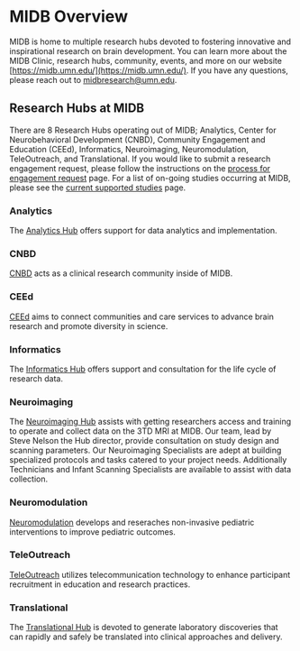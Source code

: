 # MIDB Overview
MIDB is home to multiple research hubs devoted to fostering innovative and inspirational research on brain development. You can learn more about the MIDB Clinic, research hubs, community, events, and more on our website [https://midb.umn.edu/](https://midb.umn.edu/). If you have any questions, please reach out to midbresearch@umn.edu.

## Research Hubs at MIDB
There are 8 Research Hubs operating out of MIDB; Analytics, Center for Neurobehavioral Development (CNBD), Community Engagement and Education (CEEd), Informatics, Neuroimaging, Neuromodulation, TeleOutreach, and Translational. If you would like to submit a research engagement request, please follow the instructions on the [process for engagement request](https://midb.umn.edu/research-services/engage-midb-service-hubs/process-engagement-request) page. For a list of on-going studies occurring at MIDB, please see the [current supported studies](https://midb.umn.edu/current-studies-supported-midb) page.

### Analytics
The [Analytics Hub](https://midb.umn.edu/research/analytics) offers support for data analytics and implementation. 

### CNBD
[CNBD](https://midb.umn.edu/research/center-for-neurobehavioral-development) acts as a clinical research community inside of MIDB. 

### CEEd
[CEEd](https://midb.umn.edu/research/community-engagement-education) aims to connect communities and care services to advance brain research and promote diversity in science.

### Informatics
The [Informatics Hub](https://midb.umn.edu/research/informatics) offers support and consultation for the life cycle of research data.

### Neuroimaging
The [Neuroimaging Hub](https://midb.umn.edu/research/neuroimaging) assists with getting researchers access and training to operate and collect data on the 3TD MRI at MIDB. Our team, lead by Steve Nelson the Hub director, provide consultation on study design and scanning parameters. Our Neuroimaging Specialists are adept at building specialized protocols and tasks catered to your project needs. Additionally Technicians and Infant Scanning Specialists are available to assist with data collection.

### Neuromodulation
[Neuromodulation](https://midb.umn.edu/research/neuromodulation) develops and reseraches non-invasive pediatric interventions to improve pediatric outcomes.

### TeleOutreach
[TeleOutreach](https://midb.umn.edu/research/teleoutreach) utilizes telecommunication technology to enhance participant recruitment in education and research practices.

### Translational
The [Translational Hub](https://midb.umn.edu/research/translational) is devoted to generate laboratory discoveries that can rapidly and safely be translated into clinical approaches and delivery.